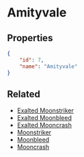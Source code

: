 # Amityvale

<no description available>

## Properties

```json
{
    "id": 7,
    "name": "Amityvale"
}
```

## Related

- [Exalted Moonstriker](../items/523-exalted-moonstriker.md)
- [Exalted Moonbleed](../items/525-exalted-moonbleed.md)
- [Exalted Mooncrash](../items/527-exalted-mooncrash.md)
- [Moonstriker](../items/522-moonstriker.md)
- [Moonbleed](../items/524-moonbleed.md)
- [Mooncrash](../items/526-mooncrash.md)

